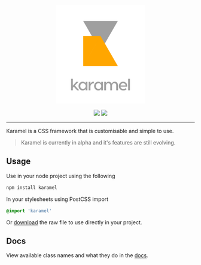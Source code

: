 <p align="center"><img src="logo.png" width="240"></p>

<p align="center">
    <a href="https://www.npmjs.com/package/karamel"><img src="https://img.shields.io/npm/v/karamel.svg"></a>
    <a href="https://travis-ci.org/limitlessloop/karamel"><img src="https://img.shields.io/travis/limitlessloop/karamel.svg"></a>
    <!-- <a href="https://discord.gg/BDEvF8m"><img src="https://img.shields.io/discord/617327499554193445"></a>     -->
</p>

<!-- [![NPM Version][npm-img]][npm-url]
[![Build Status][cli-img]][cli-url]
[![Discord][discord-img]][discord-url] -->

<hr />

Karamel is a CSS framework that is customisable and simple to use.

> Karamel is currently in alpha and it's features are still evolving.

## Usage

Use in your node project using the following

```bash
npm install karamel
```

In your stylesheets using PostCSS import

```css
@import 'karamel'
```

Or <a href="https://unpkg.com/karamel@1.0.0-alpha.0/dist/karamel.css" target="_self" download>download</a> the raw file to use directly in your project.

<!-- ## Customise

To customise `Karamel` you can create a file at the root of your project called `karamel.theme.jsonnet`.

```js
{
    color: {
        green: '',
        red: '',
        blue: ''
    },
    font: {
        family: {
            arial: ''
        }
    },
    size: {
        font: [
            12,
            14,
            16,
            20,
            24,
            30
        ]
    },
}

``` -->

## Docs

View available class names and what they do in the [docs](https://github.com/limitlessloop/karamel/blob/master/DOCS.md).
